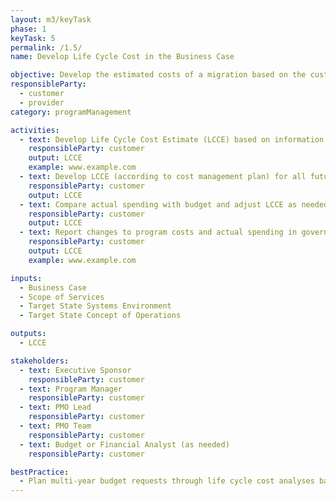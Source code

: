 ```yaml
---
layout: m3/keyTask
phase: 1
keyTask: 5
permalink: /1.5/
name: Develop Life Cycle Cost in the Business Case

objective: Develop the estimated costs of a migration based on the customer Scope of Services requirements to manage and plan budgetary needs.
responsibleParty:
  - customer
  - provider
category: programManagement

activities:
  - text: Develop Life Cycle Cost Estimate (LCCE) based on information gained in Phase 1 (e.g., requirements gathering, procurement decisions, risk mitigation, scope of services) and reasonableness and affordability
    responsibleParty: customer
    output: LCCE
    example: www.example.com
  - text: Develop LCCE (according to cost management plan) for all future phases
    responsibleParty: customer
    output: LCCE
  - text: Compare actual spending with budget and adjust LCCE as needed
    responsibleParty: customer
    output: LCCE
  - text: Report changes to program costs and actual spending in governance meetings and Status Reports/Dashboards
    responsibleParty: customer
    output: LCCE
    example: www.example.com

inputs:
  - Business Case
  - Scope of Services
  - Target State Systems Environment
  - Target State Concept of Operations

outputs:
  - LCCE

stakeholders:
  - text: Executive Sponsor
    responsibleParty: customer
  - text: Program Manager
    responsibleParty: customer
  - text: PMO Lead
    responsibleParty: customer
  - text: PMO Team
    responsibleParty: customer
  - text: Budget or Financial Analyst (as needed)
    responsibleParty: customer

bestPractice:
  - Plan multi-year budget requests through life cycle cost analyses based on expected scope and operational impacts of releases
---
```

